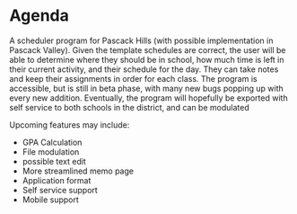 # Agenda
A scheduler program for Pascack Hills (with possible implementation in Pascack Valley). Given the template schedules are correct, the user will be able to determine where they should be in school, how much time is left in their current activity, and their schedule for the day. They can take notes and keep their assignments in order for each class. The program is accessible, but is still in beta phase, with many new bugs popping up with every new addition. Eventually, the program will hopefully be exported with self service to both schools in the district, and can be modulated 
<p>Upcoming features may include: 
<ul>
<li>GPA Calculation</li>
<li>File modulation</li>
<li>possible text edit</li>
<li>More streamlined memo page</li>
<li>Application format</li>
<li>Self service support</li>
<li>Mobile support</li>
</ul>